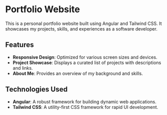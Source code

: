 # Portfolio Website

This is a personal portfolio website built using Angular and Tailwind CSS. It showcases my projects, skills, and experiences as a software developer.

## Features

- **Responsive Design**: Optimized for various screen sizes and devices.
- **Project Showcase**: Displays a curated list of projects with descriptions and links.
- **About Me**: Provides an overview of my background and skills.

## Technologies Used

- **Angular**: A robust framework for building dynamic web applications.
- **Tailwind CSS**: A utility-first CSS framework for rapid UI development.


